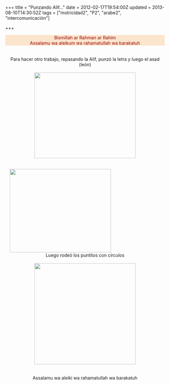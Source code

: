 +++
title = "Punzando Alif..."
date = 2012-02-17T19:54:00Z
updated = 2013-08-10T14:30:52Z
tags = ["motricidad2", "P2", "arabe2", "intercomunicación"]

+++

<div dir="ltr" style="text-align: left;" trbidi="on"><div class="separator" style="background-color: #fce5cd; clear: both; color: #990000; text-align: center;">Bismillah ar Rahman ar Rahim</div><div class="separator" style="background-color: #fce5cd; clear: both; color: #990000; text-align: center;">Assalamu wa aleikum wa rahamatullah wa barakatuh</div><div class="separator" style="clear: both; text-align: center;"><br /></div><div class="separator" style="clear: both; text-align: center;"></div><div class="separator" style="clear: both; text-align: center;"></div><div class="separator" style="clear: both; text-align: center;"><br /></div><div class="separator" style="clear: both; text-align: center;">Para hacer otro trabajo, repasando la Alif, punzó la letra y luego el asad (león)</div><div class="separator" style="clear: both; text-align: center;"><br /></div><div class="separator" style="clear: both; text-align: center;"><a href="http://4.bp.blogspot.com/-RjWbu_fo_3s/UgGQ-CJd4pI/AAAAAAAAE_o/f2RcLS2R_Ak/s1600/DSC02414.JPG" imageanchor="1" style="margin-left: 1em; margin-right: 1em;"><img border="0" height="271" src="http://4.bp.blogspot.com/-RjWbu_fo_3s/UgGQ-CJd4pI/AAAAAAAAE_o/f2RcLS2R_Ak/s320/DSC02414.JPG" width="320" /></a></div><div class="separator" style="clear: both; text-align: center;"><br /></div><div class="separator" style="clear: both; text-align: center;"></div><div class="separator" style="clear: both; text-align: center;"></div><div class="separator" style="clear: both; text-align: center;"></div><div class="separator" style="clear: both; text-align: center;"><br /></div><a href="http://3.bp.blogspot.com/-PW0D-_wwfGQ/UgGR9UpSHDI/AAAAAAAAE_0/O6vGXEjKLdY/s1600/DSC02412.JPG" imageanchor="1" style="margin-left: 1em; margin-right: 1em;"><img border="0" height="264" src="http://3.bp.blogspot.com/-PW0D-_wwfGQ/UgGR9UpSHDI/AAAAAAAAE_0/O6vGXEjKLdY/s320/DSC02412.JPG" width="320" /></a><br /><div class="" style="clear: both; text-align: center;">Luego rodeó los puntitos con círculos</div><br /><div class="separator" style="clear: both; text-align: center;"></div><div class="separator" style="clear: both; text-align: center;"><a href="http://2.bp.blogspot.com/-LYaxq2CeE_w/UgGSSsVuWzI/AAAAAAAAFAE/RCg4zEf6HVo/s1600/cats.jpg" imageanchor="1" style="margin-left: 1em; margin-right: 1em;"><img border="0" height="320" src="http://2.bp.blogspot.com/-LYaxq2CeE_w/UgGSSsVuWzI/AAAAAAAAFAE/RCg4zEf6HVo/s320/cats.jpg" width="320" /></a></div><div class="separator" style="clear: both; text-align: center;"><br /></div><div class="separator" style="clear: both; text-align: center;"></div><div class="separator" style="clear: both; text-align: center;"></div><br /><div style="text-align: center;">Assalamu wa aleiki wa rahamatullah wa barakatuh</div></div>
